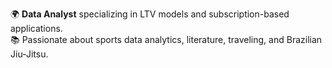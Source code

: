 🌍 **Data Analyst** specializing in LTV models and subscription-based applications.  
📚 Passionate about sports data analytics, literature, traveling, and Brazilian Jiu-Jitsu.  
